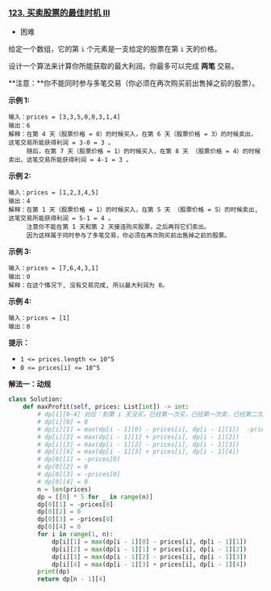 ### [123. 买卖股票的最佳时机 III](https://leetcode.cn/problems/best-time-to-buy-and-sell-stock-iii/)

- 困难

给定一个数组，它的第 `i` 个元素是一支给定的股票在第 `i` 天的价格。

设计一个算法来计算你所能获取的最大利润。你最多可以完成 **两笔** 交易。

**注意：**你不能同时参与多笔交易（你必须在再次购买前出售掉之前的股票）。

**示例 1:**

```
输入：prices = [3,3,5,0,0,3,1,4]
输出：6
解释：在第 4 天（股票价格 = 0）的时候买入，在第 6 天（股票价格 = 3）的时候卖出，这笔交易所能获得利润 = 3-0 = 3 。
     随后，在第 7 天（股票价格 = 1）的时候买入，在第 8 天 （股票价格 = 4）的时候卖出，这笔交易所能获得利润 = 4-1 = 3 。
```

**示例 2:**

```
输入：prices = [1,2,3,4,5]
输出：4
解释：在第 1 天（股票价格 = 1）的时候买入，在第 5 天 （股票价格 = 5）的时候卖出, 这笔交易所能获得利润 = 5-1 = 4 。   
     注意你不能在第 1 天和第 2 天接连购买股票，之后再将它们卖出。   
     因为这样属于同时参与了多笔交易，你必须在再次购买前出售掉之前的股票。
```

**示例 3:**

```
输入：prices = [7,6,4,3,1] 
输出：0 
解释：在这个情况下, 没有交易完成, 所以最大利润为 0。
```

**示例 4:**

```
输入：prices = [1]
输出：0
```

**提示：**

- `1 <= prices.length <= 10^5`
- `0 <= prices[i] <= 10^5`

**解法一：动规**

```python
class Solution:
    def maxProfit(self, prices: List[int]) -> int:
        # dp[i][0-4] 对应：到第 i 天没买，已经第一次买，已经第一次卖，已经第二次买，已经第二次卖五种状态时剩下的最多的钱
        # dp[i][0] = 0
        # dp[i][1] = max(dp[i - 1][0] - prices[i], dp[i - 1][1])  -prices[i]中的最大值
        # dp[i][2] = max(dp[i - 1][1] + prices[i], dp[i - 1][2])
        # dp[i][3] = max(dp[i - 1][2] - prices[i], dp[i - 1][3])
        # dp[i][4] = max(dp[i - 1][3] + prices[i], dp[i - 1][4])
        # dp[0][1] = -prices[0]
        # dp[0][2] = 0
        # dp[0][3] = -prices[0]
        # dp[0][4] = 0
        n = len(prices)
        dp = [[0] * 5 for _ in range(n)]
        dp[0][1] = -prices[0]
        dp[0][2] = 0
        dp[0][3] = -prices[0]
        dp[0][4] = 0
        for i in range(1, n):
            dp[i][1] = max(dp[i - 1][0] - prices[i], dp[i - 1][1])
            dp[i][2] = max(dp[i - 1][1] + prices[i], dp[i - 1][2])
            dp[i][3] = max(dp[i - 1][2] - prices[i], dp[i - 1][3])
            dp[i][4] = max(dp[i - 1][3] + prices[i], dp[i - 1][4])
        print(dp)
        return dp[n - 1][4]
```

